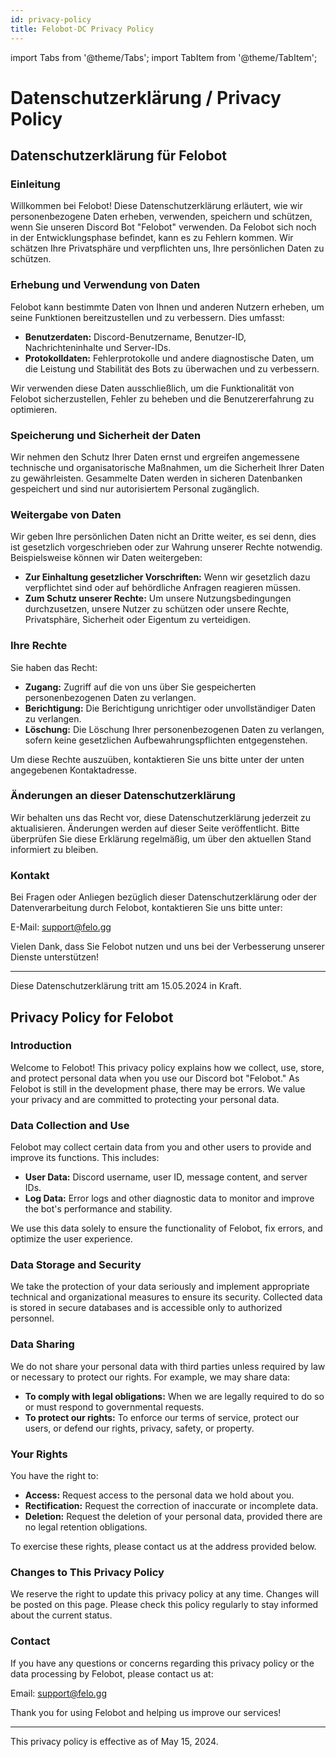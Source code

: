 ```yaml
---
id: privacy-policy
title: Felobot-DC Privacy Policy
---
```


import Tabs from '@theme/Tabs';
import TabItem from '@theme/TabItem';

# Datenschutzerklärung / Privacy Policy

<Tabs>
<TabItem value="de" label="Deutsch" default>

## Datenschutzerklärung für Felobot

### Einleitung
Willkommen bei Felobot! Diese Datenschutzerklärung erläutert, wie wir personenbezogene Daten erheben, verwenden, speichern und schützen, wenn Sie unseren Discord Bot "Felobot" verwenden. Da Felobot sich noch in der Entwicklungsphase befindet, kann es zu Fehlern kommen. Wir schätzen Ihre Privatsphäre und verpflichten uns, Ihre persönlichen Daten zu schützen.

### Erhebung und Verwendung von Daten
Felobot kann bestimmte Daten von Ihnen und anderen Nutzern erheben, um seine Funktionen bereitzustellen und zu verbessern. Dies umfasst:

- **Benutzerdaten:** Discord-Benutzername, Benutzer-ID, Nachrichteninhalte und Server-IDs.
- **Protokolldaten:** Fehlerprotokolle und andere diagnostische Daten, um die Leistung und Stabilität des Bots zu überwachen und zu verbessern.

Wir verwenden diese Daten ausschließlich, um die Funktionalität von Felobot sicherzustellen, Fehler zu beheben und die Benutzererfahrung zu optimieren.

### Speicherung und Sicherheit der Daten
Wir nehmen den Schutz Ihrer Daten ernst und ergreifen angemessene technische und organisatorische Maßnahmen, um die Sicherheit Ihrer Daten zu gewährleisten. Gesammelte Daten werden in sicheren Datenbanken gespeichert und sind nur autorisiertem Personal zugänglich.

### Weitergabe von Daten
Wir geben Ihre persönlichen Daten nicht an Dritte weiter, es sei denn, dies ist gesetzlich vorgeschrieben oder zur Wahrung unserer Rechte notwendig. Beispielsweise können wir Daten weitergeben:

- **Zur Einhaltung gesetzlicher Vorschriften:** Wenn wir gesetzlich dazu verpflichtet sind oder auf behördliche Anfragen reagieren müssen.
- **Zum Schutz unserer Rechte:** Um unsere Nutzungsbedingungen durchzusetzen, unsere Nutzer zu schützen oder unsere Rechte, Privatsphäre, Sicherheit oder Eigentum zu verteidigen.

### Ihre Rechte
Sie haben das Recht:

- **Zugang:** Zugriff auf die von uns über Sie gespeicherten personenbezogenen Daten zu verlangen.
- **Berichtigung:** Die Berichtigung unrichtiger oder unvollständiger Daten zu verlangen.
- **Löschung:** Die Löschung Ihrer personenbezogenen Daten zu verlangen, sofern keine gesetzlichen Aufbewahrungspflichten entgegenstehen.

Um diese Rechte auszuüben, kontaktieren Sie uns bitte unter der unten angegebenen Kontaktadresse.

### Änderungen an dieser Datenschutzerklärung
Wir behalten uns das Recht vor, diese Datenschutzerklärung jederzeit zu aktualisieren. Änderungen werden auf dieser Seite veröffentlicht. Bitte überprüfen Sie diese Erklärung regelmäßig, um über den aktuellen Stand informiert zu bleiben.

### Kontakt
Bei Fragen oder Anliegen bezüglich dieser Datenschutzerklärung oder der Datenverarbeitung durch Felobot, kontaktieren Sie uns bitte unter:

E-Mail: support@felo.gg

Vielen Dank, dass Sie Felobot nutzen und uns bei der Verbesserung unserer Dienste unterstützen!

---

Diese Datenschutzerklärung tritt am 15.05.2024 in Kraft.

</TabItem>

<TabItem value="en" label="English">

## Privacy Policy for Felobot

### Introduction
Welcome to Felobot! This privacy policy explains how we collect, use, store, and protect personal data when you use our Discord bot "Felobot." As Felobot is still in the development phase, there may be errors. We value your privacy and are committed to protecting your personal data.

### Data Collection and Use
Felobot may collect certain data from you and other users to provide and improve its functions. This includes:

- **User Data:** Discord username, user ID, message content, and server IDs.
- **Log Data:** Error logs and other diagnostic data to monitor and improve the bot's performance and stability.

We use this data solely to ensure the functionality of Felobot, fix errors, and optimize the user experience.

### Data Storage and Security
We take the protection of your data seriously and implement appropriate technical and organizational measures to ensure its security. Collected data is stored in secure databases and is accessible only to authorized personnel.

### Data Sharing
We do not share your personal data with third parties unless required by law or necessary to protect our rights. For example, we may share data:

- **To comply with legal obligations:** When we are legally required to do so or must respond to governmental requests.
- **To protect our rights:** To enforce our terms of service, protect our users, or defend our rights, privacy, safety, or property.

### Your Rights
You have the right to:

- **Access:** Request access to the personal data we hold about you.
- **Rectification:** Request the correction of inaccurate or incomplete data.
- **Deletion:** Request the deletion of your personal data, provided there are no legal retention obligations.

To exercise these rights, please contact us at the address provided below.

### Changes to This Privacy Policy
We reserve the right to update this privacy policy at any time. Changes will be posted on this page. Please check this policy regularly to stay informed about the current status.

### Contact
If you have any questions or concerns regarding this privacy policy or the data processing by Felobot, please contact us at:

Email: support@felo.gg

Thank you for using Felobot and helping us improve our services!

---

This privacy policy is effective as of May 15, 2024.

</TabItem>
</Tabs>
